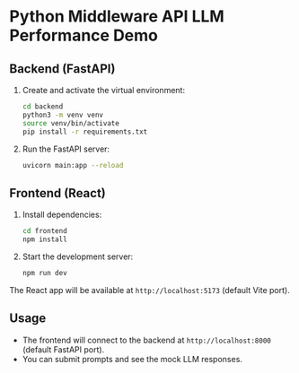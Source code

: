 # Python Middleware API LLM Performance Demo

## Backend (FastAPI)

1. Create and activate the virtual environment:
   ```bash
   cd backend
   python3 -m venv venv
   source venv/bin/activate
   pip install -r requirements.txt
   ```

2. Run the FastAPI server:
   ```bash
   uvicorn main:app --reload
   ```

## Frontend (React)

1. Install dependencies:
   ```bash
   cd frontend
   npm install
   ```

2. Start the development server:
   ```bash
   npm run dev
   ```

The React app will be available at `http://localhost:5173` (default Vite port).

## Usage
- The frontend will connect to the backend at `http://localhost:8000` (default FastAPI port).
- You can submit prompts and see the mock LLM responses.
